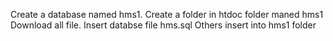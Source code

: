Create a database named hms1.
Create a folder in htdoc folder maned hms1
Download all file.
Insert databse file hms.sql
Others insert into hms1 folder


